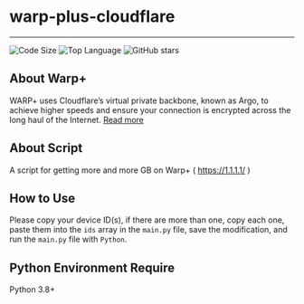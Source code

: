 # warp-plus-cloudflare

------------------------

![Code Size](https://img.shields.io/github/languages/code-size/tony-aptx4869/warp-plus) ![Top Language](https://img.shields.io/github/languages/top/tony-aptx4869/warp-plus) ![GitHub stars](https://img.shields.io/github/stars/tony-aptx4869/warp-plus)


## About Warp+

WARP+ uses Cloudflare’s virtual private backbone, known as Argo, to achieve higher speeds and ensure your connection is encrypted across the long haul of the Internet. [Read more](https://blog.cloudflare.com/announcing-warp-plus/)

## About Script

A script for getting more and more GB on Warp+ ( https://1.1.1.1/ )

## How to Use

Please copy your device ID(s), if there are more than one, copy each one, paste them into the `ids` array in the `main.py` file, save the modification, and run the `main.py` file with `Python`.

## Python Environment Require

Python 3.8+

